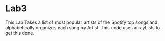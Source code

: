 # Lab3
This Lab Takes a list of most popular artists of the Spotify top songs and alphabetically organizes each song by Artist. This code uses arrayLists to get this done.
